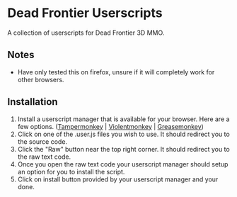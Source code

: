 # Dead Frontier Userscripts

A collection of userscripts for Dead Frontier 3D MMO.

## Notes

- Have only tested this on firefox, unsure if it will completely work for other browsers.

## Installation

1. Install a userscript manager that is available for your browser. Here are a few options. ([Tampermonkey](https://www.tampermonkey.net/index.php) | [Violentmonkey](http://violentmonkey.com/) | [Greasemonkey](https://www.greasespot.net/))
2. Click on one of the .user.js files you wish to use. It should redirect  you to the source code.
3. Click the "Raw" button near the top right corner. It should redirect  you to the raw text code.
4. Once you open the raw text code your userscript manager should setup an option for you to install the script.
5. Click on install button provided by your userscript manager and your done.
